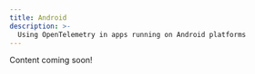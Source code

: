 ```yaml
---
title: Android
description: >-
  Using OpenTelemetry in apps running on Android platforms
---
```


Content coming soon!
